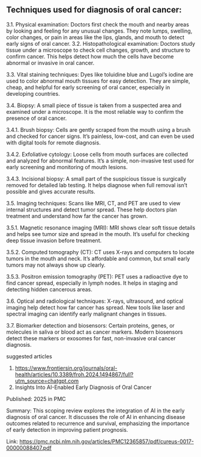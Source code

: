 ## Techniques used for diagnosis of oral cancer:
3.1. Physical examination:
Doctors first check the mouth and nearby areas by looking and feeling for any unusual changes.
They note lumps, swelling, color changes, or pain in areas like the lips, glands, and mouth to detect early signs of oral cancer.
3.2. Histopathological examination:
Doctors study tissue under a microscope to check cell changes, growth, and structure to confirm cancer.
This helps detect how much the cells have become abnormal or invasive in oral cancer.

3.3. Vital staining techniques:
Dyes like toluidine blue and Lugol’s iodine are used to color abnormal mouth tissues for easy detection.
They are simple, cheap, and helpful for early screening of oral cancer, especially in developing countries.

3.4. Biopsy:
A small piece of tissue is taken from a suspected area and examined under a microscope.
It is the most reliable way to confirm the presence of oral cancer.

3.4.1. Brush biopsy:
Cells are gently scraped from the mouth using a brush and checked for cancer signs.
It’s painless, low-cost, and can even be used with digital tools for remote diagnosis.

3.4.2. Exfoliative cytology:
Loose cells from mouth surfaces are collected and analyzed for abnormal features.
It’s a simple, non-invasive test used for early screening and monitoring of mouth lesions.

3.4.3. Incisional biopsy:
A small part of the suspicious tissue is surgically removed for detailed lab testing.
It helps diagnose when full removal isn’t possible and gives accurate results.

3.5. Imaging techniques:
Scans like MRI, CT, and PET are used to view internal structures and detect tumor spread.
These help doctors plan treatment and understand how far the cancer has grown.

3.5.1. Magnetic resonance imaging (MRI):
MRI shows clear soft tissue details and helps see tumor size and spread in the mouth.
It’s useful for checking deep tissue invasion before treatment.

3.5.2. Computed tomography (CT):
CT uses X-rays and computers to locate tumors in the mouth and neck.
It’s affordable and common, but small early tumors may not always show up clearly.

3.5.3. Positron emission tomography (PET):
PET uses a radioactive dye to find cancer spread, especially in lymph nodes.
It helps in staging and detecting hidden cancerous areas.

3.6. Optical and radiological techniques:
X-rays, ultrasound, and optical imaging help detect how far cancer has spread.
New tools like laser and spectral imaging can identify early malignant changes in tissues.

3.7. Biomarker detection and biosensors:
Certain proteins, genes, or molecules in saliva or blood act as cancer markers.
Modern biosensors detect these markers or exosomes for fast, non-invasive oral cancer diagnosis.






suggested articles
1. https://www.frontiersin.org/journals/oral-health/articles/10.3389/froh.2024.1494867/full?utm_source=chatgpt.com
2. Insights Into AI-Enabled Early Diagnosis of Oral Cancer

Published: 2025 in PMC

Summary: This scoping review explores the integration of AI in the early diagnosis of oral cancer. It discusses the role of AI in enhancing disease outcomes related to recurrence and survival, emphasizing the importance of early detection in improving patient prognosis.

Link: 
https://pmc.ncbi.nlm.nih.gov/articles/PMC12365857/pdf/cureus-0017-00000088407.pdf
